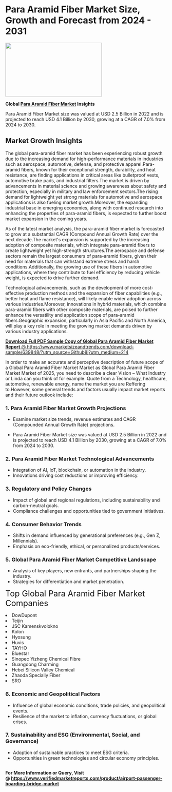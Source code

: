 <H1>Para Aramid Fiber Market Size, Growth and Forecast from 2024 - 2031</H1><img class="aligncenter size-medium wp-image-584254" src="https://thirdeyenews.in/wp-content/uploads/2024/09/Global-Market-Research-300x168.jpeg" alt="" width="300" height="168" /><p><strong>Global&nbsp;<a href="https://www.marketsizeandtrends.com/download-sample/639848/?utm_source=Github8j?utm_medium=214">Para Aramid Fiber Market</a> Insights</strong></p><p>Para Aramid Fiber Market size was valued at USD 2.5 Billion in 2022 and is projected to reach USD 4.1 Billion by 2030, growing at a CAGR of 7.0% from 2024 to 2030.</p><p><h2>Market Growth Insights</h2> <p>The global para-aramid fiber market has been experiencing robust growth due to the increasing demand for high-performance materials in industries such as aerospace, automotive, defense, and protective apparel.Para-aramid fibers, known for their exceptional strength, durability, and heat resistance, are finding applications in critical areas like bulletproof vests, automotive brake pads, and industrial filters.The market is driven by advancements in material science and growing awareness about safety and protection, especially in military and law enforcement sectors.The rising demand for lightweight yet strong materials for automotive and aerospace applications is also fueling market growth.Moreover, the expanding industrial base in emerging economies, along with continued research into enhancing the properties of para-aramid fibers, is expected to further boost market expansion in the coming years.</p> <p><a href="#"></a></p> <p>As of the latest market analysis, the para-aramid fiber market is forecasted to grow at a substantial CAGR (Compound Annual Growth Rate) over the next decade.The market's expansion is supported by the increasing adoption of composite materials, which integrate para-aramid fibers to create lightweight yet high-strength structures.The aerospace and defense sectors remain the largest consumers of para-aramid fibers, given their need for materials that can withstand extreme stress and harsh conditions.Additionally, the growing use of these fibers in automotive applications, where they contribute to fuel efficiency by reducing vehicle weight, is expected to drive further demand.</p> <p>Technological advancements, such as the development of more cost-effective production methods and the expansion of fiber capabilities (e.g., better heat and flame resistance), will likely enable wider adoption across various industries.Moreover, innovations in hybrid materials, which combine para-aramid fibers with other composite materials, are poised to further enhance the versatility and application scope of para-aramid fibers.Geographic expansion, particularly in Asia Pacific and North America, will play a key role in meeting the growing market demands driven by various industry applications.</p> <p><a href="#"></p><p><span class=""><strong>Download Full PDF Sample Copy of Global Para Aramid Fiber Market Report</strong> @ <a href="https://www.marketsizeandtrends.com/download-sample/639848/?utm_source=Github8j?utm_medium=214" target="_blank">https://www.marketsizeandtrends.com/download-sample/639848/?utm_source=Github8j?utm_medium=214</a></span></p><p>In order to make an accurate and perceptive description of future scope of a Global&nbsp;Para Aramid Fiber Market Market as Global&nbsp;Para Aramid Fiber Market Market of 2025, you need to describe a clear Vision &ndash; What Industry or Linda can you think of for example: Quote from a Technology, healthcare, automotive, renewable energy, name the market you are Reffering to.However, some general trends and factors usually impact market reports and their future outlook include:</p><h3>1.&nbsp;<strong>Para Aramid Fiber Market Growth Projections</strong></h3><ul><li>Examine market size trends, revenue estimates and CAGR (Compounded Annual Growth Rate) projections.</li><li><p>Para Aramid Fiber Market size was valued at USD 2.5 Billion in 2022 and is projected to reach USD 4.1 Billion by 2030, growing at a CAGR of 7.0% from 2024 to 2030.</p></li></ul><h3>2.&nbsp;<strong>Para Aramid Fiber Market Technological Advancements</strong></h3><ul><li>Integration of AI, IoT, blockchain, or automation in the industry.</li><li>Innovations driving cost reductions or improving efficiency.</li></ul><h3>3.&nbsp;<strong>Regulatory and Policy Changes</strong></h3><ul><li>Impact of global and regional regulations, including sustainability and carbon-neutral goals.</li><li>Compliance challenges and opportunities tied to government initiatives.</li></ul><h3>4.&nbsp;<strong>Consumer Behavior Trends</strong></h3><ul><li>Shifts in demand influenced by generational preferences (e.g., Gen Z, Millennials).</li><li>Emphasis on eco-friendly, ethical, or personalized products/services.</li></ul><h3>5.&nbsp;<strong>Global Para Aramid Fiber Market Competitive Landscape</strong></h3><ul><li>Analysis of key players, new entrants, and partnerships shaping the industry.</li><li>Strategies for differentiation and market penetration.</li></ul><p data-pm-slice="1 1 []"><span style="color: inherit; font-family: inherit; font-size: 25px;">Top Global Para Aramid Fiber Market Companies</span></p><div class="" data-test-id=""><p><li>DowDupont</li><li> Teijin</li><li> JSC Kamenskvolokno</li><li> Kolon</li><li> Hyosung</li><li> Huvis</li><li> TAYHO</li><li> Bluestar</li><li> Sinopec Yizheng Chemical Fibre</li><li> Guangdong Charming</li><li> Hebei Silicon Valley Chemical</li><li> Zhaoda Specially Fiber</li><li> SRO</li></p></div><h3>6.&nbsp;<strong>Economic and Geopolitical Factors</strong></h3><ul><li>Influence of global economic conditions, trade policies, and geopolitical events.</li><li>Resilience of the market to inflation, currency fluctuations, or global crises.</li></ul><h3>7.&nbsp;<strong>Sustainability and ESG (Environmental, Social, and Governance)</strong></h3><ul><li>Adoption of sustainable practices to meet ESG criteria.</li><li>Opportunities in green technologies and circular economy principles.</li></ul><h2><strong style="font-size: 14px;">For More Information or Query, Visit @&nbsp;</strong><a style="background-color: #ffffff; font-size: 14px;" href="https://www.marketsizeandtrends.com/report/para-aramid-fiber-market/" target="_blank">https://www.verifiedmarketreports.com/product/airport-passenger-boarding-bridge-market</a></h2>